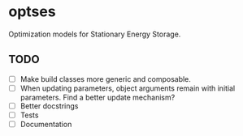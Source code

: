 # optses
Optimization models for Stationary Energy Storage.

## TODO
* [ ] Make build classes more generic and composable.
* [ ] When updating parameters, object arguments remain with initial parameters. Find a better update mechanism?
* [ ] Better docstrings
* [ ] Tests
* [ ] Documentation